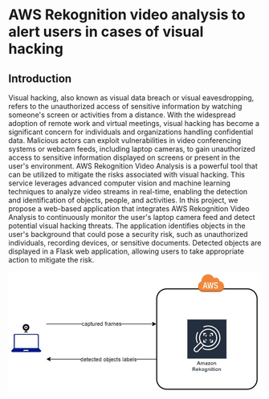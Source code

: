 # AWS Rekognition video analysis to alert users in cases of visual hacking

## Introduction
Visual hacking, also known as visual data breach or visual eavesdropping, refers to the unauthorized access of sensitive information by watching someone's screen or activities from a distance. With the widespread adoption of remote work and virtual meetings, visual hacking has become a significant concern for individuals and organizations handling confidential data. Malicious actors can exploit vulnerabilities in video conferencing systems or webcam feeds, including laptop cameras, to gain unauthorized access to sensitive information displayed on screens or present in the user's environment.
AWS Rekognition Video Analysis is a powerful tool that can be utilized to mitigate the risks associated with visual hacking. This service leverages advanced computer vision and machine learning techniques to analyze video streams in real-time, enabling the detection and identification of objects, people, and activities.
In this project, we propose a web-based application that integrates AWS Rekognition Video Analysis to continuously monitor the user's laptop camera feed and detect potential visual hacking threats. The application identifies objects in the user's background that could pose a security risk, such as unauthorized individuals, recording devices, or sensitive documents. Detected objects are displayed in a Flask web application, allowing users to take appropriate action to mitigate the risk.

![Project Diagram](Diagram/Final_Diagram.jpg)

